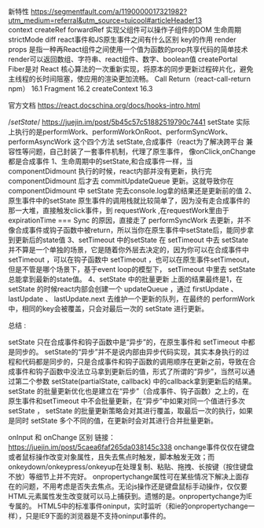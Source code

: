 新特性   https://segmentfault.com/a/1190000017321982?utm_medium=referral&utm_source=tuicool#articleHeader13   
context
createRef
forwardRef  实现父组件可以操作子组件的DOM
生命周期
strictMode
diff
react事件和JS原生事件之间有什么区别
key的作用
render props 是指一种再React组件之间使用一个值为函数的prop共享代码的简单技术
render可以返回数组、字符串、react组件、数字、boolean值
createPortal
Fiber是对 React 核心算法的一次重新实现，将原本的同步更新过程碎片化，避免主线程的长时间阻塞，使应用的渲染更加流畅。
Call Return（react-call-return npm）  16.1
Fragment  16.2
createContext  16.3

官方文档    https://react.docschina.org/docs/hooks-intro.html

/*setState*/      https://juejin.im/post/5b45c57c51882519790c7441
setState 实际上执行的是performWork、performWorkOnRoot、performSyncWork、performAsyncWork 这个四个方法
setState,合成事件（react为了解决跨平台 兼容性等问题，自己封装了一套事件机制，代理了原生事件， 像onClick,onChange 都是合成事件
1、生命周期中的setState,和合成事件一样，当 componentDidmount 执行的时候，react内部并没有更新，执行完componentDidmount  后才去 commitUpdateQueue 更新。这就导致你在 componentDidmount 中 setState 完去console.log拿的结果还是更新前的值
2、原生事件中的setState
原生事件的调用栈就比较简单了，因为没有走合成事件的那一大堆，直接触发click事件，到 requestWork ,在requestWork里由于 expirationTime === Sync 的原因，直接走了 performSyncWork 去更新，并不像合成事件或钩子函数中被return，所以当你在原生事件中setState后，能同步拿到更新后的state值
3、setTimeout 中的setState
在 setTimeout 中去 setState 并不算是一个单独的场景，它是随着你外层去决定的，因为你可以在合成事件中 setTimeout ，可以在钩子函数中 setTimeout ，也可以在原生事件setTimeout，但是不管是哪个场景下，基于event loop的模型下， setTimeout 中里去 setState 总能拿到最新的state值。
4、setState 中的批量更新
上面的结果最终是1，在 setState 的时候react内部会创建一个 updateQueue ，通过 firstUpdate 、 lastUpdate 、 lastUpdate.next 去维护一个更新的队列，在最终的 performWork 中，相同的key会被覆盖，只会对最后一次的 setState 进行更新。

总结 :

setState 只在合成事件和钩子函数中是“异步”的，在原生事件和 setTimeout 中都是同步的。
setState的“异步”并不是说内部由异步代码实现，其实本身执行的过程和代码都是同步的，只是合成事件和钩子函数的调用顺序在更新之前，导致在合成事件和钩子函数中没法立马拿到更新后的值，形式了所谓的“异步”，当然可以通过第二个参数 setState(partialState, callback) 中的callback拿到更新后的结果。
setState 的批量更新优化也是建立在“异步”（合成事件、钩子函数）之上的，在原生事件和setTimeout 中不会批量更新，在“异步”中如果对同一个值进行多次 setState ， setState 的批量更新策略会对其进行覆盖，取最后一次的执行，如果是同时 setState 多个不同的值，在更新时会对其进行合并批量更新。


onInput 和 onChange 区别  链接：https://juejin.im/post/5caea6faf265da038145c338
onchange事件仅仅在键盘或者鼠标操作改变对象属性，且失去焦点时触发，脚本触发无效；而onkeydown/onkeypress/onkeyup在处理复制、粘贴、拖拽、长按键（按住键盘不放）等细节上并不完好。
onpropertychange属性可在某些情况下解决上面存在的问题，不用考虑是否失去焦点。无论js操作还是键盘鼠标手动操作，仅仅要HTML元素属性发生改变就可以马上捕获到。遗憾的是。onpropertychange为IE专属的。
HTML5中的标准事件oninput，实时监听（和ie的onpropertychange一样），只是IE9下面的浏览器是不支持oninput事件的。
